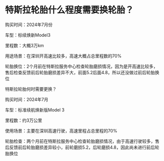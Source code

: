 # 特斯拉轮胎什么程度需要换轮胎？

购买时间：2024年7月份

车型：标续焕新Model3

里程数：大概3万km

用途场景：在深圳开高速比较多，高速大概占总里程数的70%

轮胎换位：2个月前在特斯拉服务中心检查轮胎磨损情况，因为是开高速比较多，售后检查反馈前后轮胎磨损差异不大，前面5.2后面4.8，所以还没做过前后轮胎换位





特斯拉轮胎何时需要更换？

购买时间：2024年7月

车型：标准续航焕新版Model 3

里程数：约3万公里

使用场景：主要在深圳高速行驶，高速里程占总里程的70%

轮胎检查：两个月前在特斯拉服务中心检查轮胎磨损情况，由于高速行驶较多，售后反馈前后轮胎磨损差异较小，前轮磨损5.2，后轮磨损4.8，因此尚未进行前后轮胎换位



